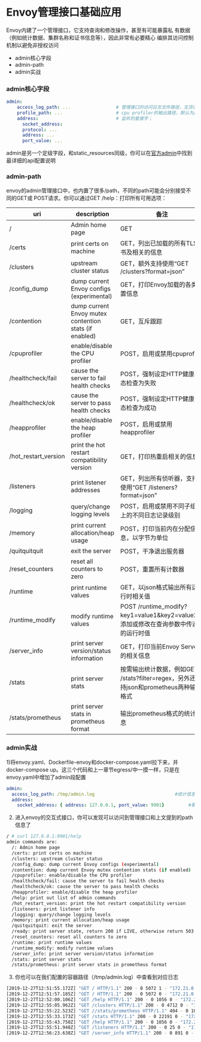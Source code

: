 # Envoy管理接口基础应用
Envoy内建了一个管理接口，它支持查询和修改操作，甚至有可能暴露私 有数据（例如统计数据、集群名称和证书信息等），因此非常有必要精心 编排其访问控制机制以避免非授权访问
 
- admin核心字段
- admin-path
- admin实战

### admin核心字段
```yaml
admin:
    access_log_path: ...                 # 管理接口的访问日志文件路径，无须记录访问日志时使用/dev/null；
    profile_path: ...                    # cpu profiler的输出路径，默认为/var/log/envoy/envoy.prof；
    address:                             # 监听的套接字；
      socket_address: 
      protocol: ...
      address: ...
      port_value: ...
```

admin是另一个定级字段，和static_resources同级，你可以在[官方admin](https://www.envoyproxy.io/docs/envoy/latest/api-v2/admin/admin)中找到最详细的api配置说明

### admin-path

envoy的admin管理接口中，也内置了很多/path，不同的path可能会分别接受不同的GET或 POST请求。你可以通过GET /help：打印所有可用选项：

uri | description | 备注
---- | ----- | ----- 
/ | Admin home page | GET
/certs | print certs on machine | GET，列出已加载的所有TLS证书及相关的信息
/clusters | upstream cluster status | GET，额外支持使用“GET /clusters?format=json”
/config_dump | dump current Envoy configs (experimental) | GET，打印Envoy加载的各类配置信息
/contention | dump current Envoy mutex contention stats (if enabled) | GET，互斥跟踪
/cpuprofiler | enable/disable the CPU profiler | POST，启用或禁用cpuprofiler
/healthcheck/fail | cause the server to fail health checks | POST，强制设定HTTP健康状态检查为失败
/healthcheck/ok | cause the server to pass health checks | POST，强制设定HTTP健康状态检查为成功
/heapprofiler | enable/disable the heap profiler | POST，启用或禁用heapprofiler
/hot_restart_version | print the hot restart compatibility version | GET，打印热重启相关的信息
/listeners | print listener addresses | GET，列出所有侦听器，支持使用“GET /listeners?format=json”
/logging | query/change logging levels | POST，启用或禁用不同子组件上的不同日志记录级别
/memory | print current allocation/heap usage | POST，打印当前内在分配信息，以字节为单位
/quitquitquit | exit the server | POST，干净退出服务器
/reset_counters | reset all counters to zero | POST，重置所有计数器
/runtime | print runtime values | GET，以json格式输出所有运行时相关值
/runtime_modify | modify runtime values | POST /runtime_modify?key1=value1&key2=value2，添加或修改在查询参数中传递的运行时值
/server_info | print server version/status information | GET，打印当前Envoy Server的相关信息
/stats| print server stats | 按需输出统计数据，例如GET /stats?filter=regex，另外还支持json和prometheus两种输出格式
/stats/prometheus | print server stats in prometheus format | 输出prometheus格式的统计信息

### admin实战

1)将envoy.yaml、Dockerfile-envoy和docker-compose.yaml拉下来，并docker-compose up。这三个代码和上一章节egress/中一摸一样，只是在envoy.yaml中增加了admin段配置
```yaml
admin:
  access_log_path: /tmp/admin.log                              #统计信息的日志存放路径
  address:
    socket_address: { address: 127.0.0.1, port_value: 9901}         #需要使用未被分配的端口
```

2) 进入envoy的交互式接口，你可以发现可以访问到管理接口和上文提到的path信息了
```bash
/ # curl 127.0.0.1:9901/help
admin commands are:
  /: Admin home page
  /certs: print certs on machine
  /clusters: upstream cluster status
  /config_dump: dump current Envoy configs (experimental)
  /contention: dump current Envoy mutex contention stats (if enabled)
  /cpuprofiler: enable/disable the CPU profiler
  /healthcheck/fail: cause the server to fail health checks
  /healthcheck/ok: cause the server to pass health checks
  /heapprofiler: enable/disable the heap profiler
  /help: print out list of admin commands
  /hot_restart_version: print the hot restart compatibility version
  /listeners: print listener info
  /logging: query/change logging levels
  /memory: print current allocation/heap usage
  /quitquitquit: exit the server
  /ready: print server state, return 200 if LIVE, otherwise return 503
  /reset_counters: reset all counters to zero
  /runtime: print runtime values
  /runtime_modify: modify runtime values
  /server_info: print server version/status information
  /stats: print server stats
  /stats/prometheus: print server stats in prometheus format

```

3) 你也可以在我们配置的容器路径（/tmp/admin.log）中查看到对应日志
```bash
[2019-12-27T12:51:55.172Z] "GET / HTTP/1.1" 200 - 0 5072 1 - "172.21.0.4" "curl/7.66.0" "-" "127.0.0.1:9901" "-"
[2019-12-27T12:51:57.185Z] "GET / HTTP/1.1" 200 - 0 5072 0 - "172.21.0.4" "curl/7.66.0" "-" "127.0.0.1:9901" "-"
[2019-12-27T12:52:00.106Z] "GET /help HTTP/1.1" 200 - 0 1056 0 - "172.21.0.4" "curl/7.66.0" "-" "127.0.0.1:9901" "-"
[2019-12-27T12:55:05.962Z] "GET /clusters HTTP/1.1" 200 - 0 4712 0 - "172.21.0.4" "curl/7.66.0" "-" "127.0.0.1:9901" "-"
[2019-12-27T12:55:22.523Z] "GET //stats/prometheus HTTP/1.1" 404 - 0 1070 0 - "172.21.0.4" "curl/7.66.0" "-" "127.0.0.1:9901" "-"
[2019-12-27T12:55:33.173Z] "GET /stats HTTP/1.1" 200 - 0 22191 0 - "172.21.0.4" "curl/7.66.0" "-" "127.0.0.1:9901" "-"
[2019-12-27T12:55:43.750Z] "GET /help HTTP/1.1" 200 - 0 1056 0 - "172.21.0.4" "curl/7.66.0" "-" "127.0.0.1:9901" "-"
[2019-12-27T12:55:51.948Z] "GET /listeners HTTP/1.1" 200 - 0 25 0 - "172.21.0.4" "curl/7.66.0" "-" "127.0.0.1:9901" "-"
[2019-12-27T12:56:23.638Z] "GET /server_info HTTP/1.1" 200 - 0 891 0 - "172.21.0.4" "curl/7.66.0" "-" "127.0.0.1:9901" "-"
```